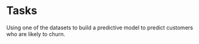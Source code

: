 # Tasks 
Using one of the datasets to build a predictive model to predict customers who are likely to churn.
